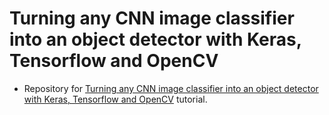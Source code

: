 # Turning any CNN image classifier into an object detector with Keras, Tensorflow and OpenCV
- Repository for [Turning any CNN image classifier into an object detector with Keras, Tensorflow and OpenCV](https://www.pyimagesearch.com/2020/06/22/turning-any-cnn-image-classifier-into-an-object-detector-with-keras-tensorflow-and-opencv/) tutorial.
